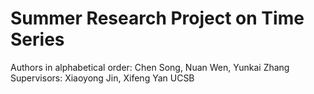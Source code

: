 # Summer Research Project on Time Series
Authors in alphabetical order: Chen Song, Nuan Wen, Yunkai Zhang  
Supervisors: Xiaoyong Jin, Xifeng Yan UCSB
